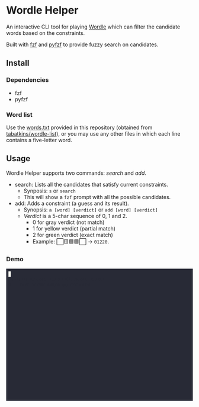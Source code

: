 # Wordle Helper

An interactive CLI tool for playing [Wordle](https://www.nytimes.com/games/wordle/index.html) which can filter the candidate words based on the constraints.

Built with [fzf](https://github.com/junegunn/fzf) and [pyfzf](https://github.com/nk412/pyfzf) to provide fuzzy search on candidates.

## Install

### Dependencies

* fzf
* pyfzf

### Word list

Use the [words.txt](words.txt) provided in this repository (obtained from [tabatkins/wordle-list](https://github.com/tabatkins/wordle-list)), or you may use any other files in which each line contains a five-letter word.

## Usage

Wordle Helper supports two commands: *search* and *add*.

* search: Lists all the candidates that satisfy current constraints.
  * Synposis: `s` or `search`
  * This will show a `fzf` prompt with all the possible candidates.
* add: Adds a constraint (a guess and its result).
  * Synopsis: `a [word] [verdict]` or `add [word] [verdict]`
  * *Verdict* is a 5-char sequence of 0, 1 and 2.
    * 0 for gray verdict (not match)
    * 1 for yellow verdict (partial match)
    * 2 for green verdict (exact match)
    * Example: ⬜️🟨🟩🟩⬜️ -> `01220`.

### Demo

![Demo](demo.gif)
